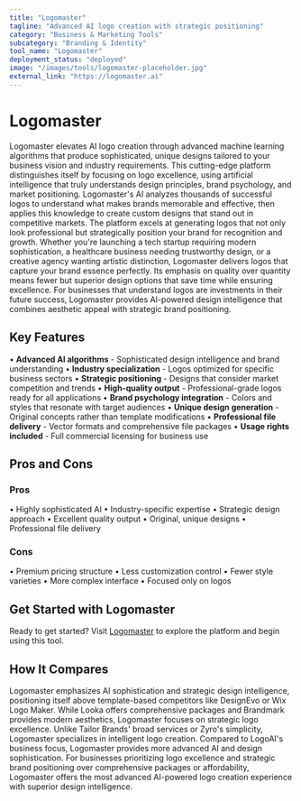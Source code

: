 ```yaml
---
title: "Logomaster"
tagline: "Advanced AI logo creation with strategic positioning"
category: "Business & Marketing Tools"
subcategory: "Branding & Identity"
tool_name: "Logomaster"
deployment_status: "deployed"
image: "/images/tools/logomaster-placeholder.jpg"
external_link: "https://logomaster.ai"
---
```


# Logomaster

Logomaster elevates AI logo creation through advanced machine learning algorithms that produce sophisticated, unique designs tailored to your business vision and industry requirements. This cutting-edge platform distinguishes itself by focusing on logo excellence, using artificial intelligence that truly understands design principles, brand psychology, and market positioning. Logomaster's AI analyzes thousands of successful logos to understand what makes brands memorable and effective, then applies this knowledge to create custom designs that stand out in competitive markets. The platform excels at generating logos that not only look professional but strategically position your brand for recognition and growth. Whether you're launching a tech startup requiring modern sophistication, a healthcare business needing trustworthy design, or a creative agency wanting artistic distinction, Logomaster delivers logos that capture your brand essence perfectly. Its emphasis on quality over quantity means fewer but superior design options that save time while ensuring excellence. For businesses that understand logos are investments in their future success, Logomaster provides AI-powered design intelligence that combines aesthetic appeal with strategic brand positioning.

## Key Features

• **Advanced AI algorithms** - Sophisticated design intelligence and brand understanding
• **Industry specialization** - Logos optimized for specific business sectors
• **Strategic positioning** - Designs that consider market competition and trends
• **High-quality output** - Professional-grade logos ready for all applications
• **Brand psychology integration** - Colors and styles that resonate with target audiences
• **Unique design generation** - Original concepts rather than template modifications
• **Professional file delivery** - Vector formats and comprehensive file packages
• **Usage rights included** - Full commercial licensing for business use

## Pros and Cons

### Pros
• Highly sophisticated AI
• Industry-specific expertise
• Strategic design approach
• Excellent quality output
• Original, unique designs
• Professional file delivery

### Cons
• Premium pricing structure
• Less customization control
• Fewer style varieties
• More complex interface
• Focused only on logos

## Get Started with Logomaster

Ready to get started? Visit [Logomaster](https://logomaster.ai) to explore the platform and begin using this tool.

## How It Compares

Logomaster emphasizes AI sophistication and strategic design intelligence, positioning itself above template-based competitors like DesignEvo or Wix Logo Maker. While Looka offers comprehensive packages and Brandmark provides modern aesthetics, Logomaster focuses on strategic logo excellence. Unlike Tailor Brands' broad services or Zyro's simplicity, Logomaster specializes in intelligent logo creation. Compared to LogoAI's business focus, Logomaster provides more advanced AI and design sophistication. For businesses prioritizing logo excellence and strategic brand positioning over comprehensive packages or affordability, Logomaster offers the most advanced AI-powered logo creation experience with superior design intelligence.